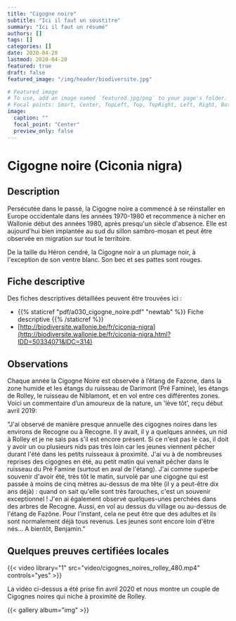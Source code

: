 ```yaml
---
title: "Cigogne noire"
subtitle: "Ici il faut un soustitre"
summary: "Ici il faut un résumé"
authors: []
tags: []
categories: []
date: 2020-04-20
lastmod: 2020-04-20
featured: true
draft: false
featured_image: "/img/header/biodiversite.jpg"

# Featured image
# To use, add an image named `featured.jpg/png` to your page's folder.
# Focal points: Smart, Center, TopLeft, Top, TopRight, Left, Right, BottomLeft, Bottom, BottomRight.
image:
  caption: ""
  focal_point: "Center"
  preview_only: false
---
```


# Cigogne noire (Ciconia nigra)

## Description

Persécutée dans le passé, la Cigogne noire a commencé à se réinstaller en Europe occidentale dans les années 1970-1980 et recommence à nicher en Wallonie début des années 1980, après presqu'un siècle d'absence. Elle est aujourd'hui bien implantée au sud du sillon sambro-mosan et peut être observée en migration sur tout le territoire.

De la taille du Héron cendré, la Cigogne noir a un plumage noir, à l'exception de son ventre blanc. Son bec et ses pattes sont rouges.

## Fiche descriptive

Des fiches descriptives détaillées peuvent être trouvées ici :

* {{% staticref "pdf/a030_cigogne_noire.pdf" "newtab" %}} Fiche descriptive {{% /staticref %}}
* [http://biodiversite.wallonie.be/fr/ciconia-nigra](http://biodiversite.wallonie.be/fr/ciconia-nigra.html?IDD=50334071&IDC=314)

## Observations

Chaque année la Cigogne Noire est observée à l’étang de Fazone, dans la zone humide et
les étangs du ruisseau de Darimont (Pré Famine), les étangs de Rolley, le ruisseau de Niblamont, et en vol entre ces différentes zones.
Voici un commentaire d’un amoureux de la nature, un 'lève tôt', reçu début avril 2019:

"J'ai observé de manière presque annuelle des cigognes noires dans les environs de Recogne ou à Recogne. Il y avait, il y a quelques années, un nid à Rolley et je ne sais pas s'il est encore présent. Si ce n'est pas le cas, il doit y avoir un ou plusieurs nids pas très loin car les jeunes viennent pêcher durant l'été dans les petits ruisseaux à proximité. J'ai vu à de nombreuses reprises des cigognes en été, au petit matin qui venait pêcher dans le ruisseau du Pré Famine (surtout en aval de l'étang). J'ai comme superbe souvenir d'avoir été, très tôt le matin, survolé par une cigogne qui est passée à moins de cinq mètres au-dessus de ma tête (il y a peut-être dix ans déjà) : quand on sait qu'elle sont très farouches, c'est un souvenir exceptionnel !  J'en ai également observé quelques-unes perchées dans des arbres de Recogne. Aussi, en vol au dessus du village ou au-dessus de l'étang de Fazône. Pour l'instant, cela ne peut être que des adultes et ils sont normalement déjà tous revenus. Les jeunes sont encore loin d'être nés...
A bientôt, Benjamin."

## Quelques preuves certifiées locales

{{< video library="1" src="video/cigognes_noires_rolley_480.mp4" controls="yes" >}}

La vidéo ci-dessus a été prise fin avril 2020 et nous montre un couple de Cigognes noires qui niche à proximité de Rolley.

{{< gallery album="img" >}}
